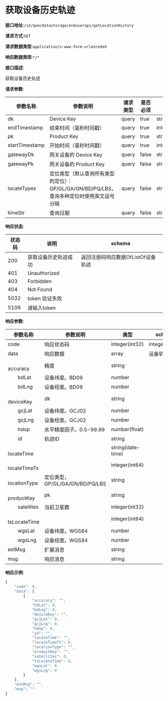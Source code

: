 # 获取设备历史轨迹


**接口地址**:`/v2/quecdatastorage/enduserapi/getLocationHistory`


**请求方式**:`GET`


**请求数据类型**:`application/x-www-form-urlencoded`


**响应数据类型**:`*/*`


**接口描述**:<p>获取设备历史轨迹</p>


**请求参数**:


| 参数名称       | 参数说明                                                     | 请求类型 | 是否必须 | 数据类型       | schema |
| -------------- | ------------------------------------------------------------ | -------- | -------- | -------------- | ------ |
| dk             | Device Key                                                   | query    | true     | string         |        |
| endTimestamp   | 结束时间（毫秒时间戳）                                       | query    | true     | integer(int64) |        |
| pk             | Product Key                                                  | query    | true     | string         |        |
| startTimestamp | 开始时间（毫秒时间戳）                                       | query    | true     | integer(int64) |        |
| gatewayDk      | 网关设备的 Device Key                                        | query    | false    | string         |        |
| gatewayPk      | 网关设备的 Product Key                                       | query    | false    | string         |        |
| locateTypes    | 定位类型（默认查询所有类型的定位）：GP/GL/GA/GN/BD/PQ/LBS，查询多种定位时使用英文逗号分隔 | query    | false    | string         |        |
| timeStr        | 查询日期                                                     | query    | false    | string         |        |


**响应状态**:


| 状态码 | 说明                 | schema                             |
| ------ | -------------------- | ---------------------------------- |
| 200    | 获取设备历史轨迹成功 | 返回注册码响应数据OfListOf设备轨迹 |
| 401    | Unauthorized         |                                    |
| 403    | Forbidden            |                                    |
| 404    | Not Found            |                                    |
| 5032   | token 验证失败       |                                    |
| 5106   | 请输入token          |                                    |


**响应参数**:


| 参数名称                 | 参数说明                        | 类型              | schema         |
| ------------------------ | ------------------------------- | ----------------- | -------------- |
| code                     | 响应状态码                      | integer(int32)    | integer(int32) |
| data                     | 响应数据                        | array             | 设备轨迹       |
| &emsp;&emsp;accuracy     | 精度                            | string            |                |
| &emsp;&emsp;bdLat        | 设备纬度。BD09                  | number            |                |
| &emsp;&emsp;bdLng        | 设备经度。BD09                  | number            |                |
| &emsp;&emsp;deviceKey    | dk                              | string            |                |
| &emsp;&emsp;gcjLat       | 设备纬度。GCJ02                 | number            |                |
| &emsp;&emsp;gcjLng       | 设备经度。GCJ02                 | number            |                |
| &emsp;&emsp;hdop         | 水平精度因子。0.5-99.99         | number(float)     |                |
| &emsp;&emsp;id           | 轨迹ID                          | string            |                |
| &emsp;&emsp;locateTime   |                                 | string(date-time) |                |
| &emsp;&emsp;locateTimeTs |                                 | integer(int64)    |                |
| &emsp;&emsp;locationType | 定位类型，GP/GL/GA/GN/BD/PQ/LBS | string            |                |
| &emsp;&emsp;productKey   | pk                              | string            |                |
| &emsp;&emsp;satellites   | 当前卫星数                      | integer(int32)    |                |
| &emsp;&emsp;tsLocateTime |                                 | integer(int64)    |                |
| &emsp;&emsp;wgsLat       | 设备纬度。WGS84                 | number            |                |
| &emsp;&emsp;wgsLng       | 设备经度。WGS84                 | number            |                |
| extMsg                   | 扩展消息                        | string            |                |
| msg                      | 响应消息                        | string            |                |


**响应示例**:
```javascript
{
	"code": 0,
	"data": [
		{
			"accuracy": "",
			"bdLat": 0,
			"bdLng": 0,
			"deviceKey": "",
			"gcjLat": 0,
			"gcjLng": 0,
			"hdop": 0,
			"id": "",
			"locateTime": "",
			"locateTimeTs": 0,
			"locationType": "",
			"productKey": "",
			"satellites": 0,
			"tsLocateTime": 0,
			"wgsLat": 0,
			"wgsLng": 0
		}
	],
	"extMsg": "",
	"msg": ""
}
```
